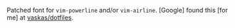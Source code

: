 
Patched font for `vim-powerline` and/or `vim-airline`. [Google] found this [for me] at [vaskas/dotfiles](http://github.com/vaskas/dotfiles).
